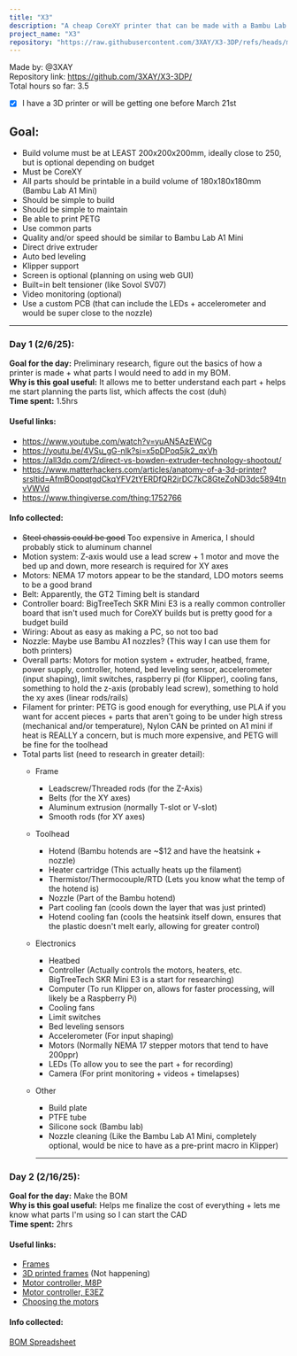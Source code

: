 ```yaml
---
title: "X3"
description: "A cheap CoreXY printer that can be made with a Bambu Lab A1 Mini"
project_name: "X3"
repository: "https://raw.githubusercontent.com/3XAY/X3-3DP/refs/heads/main/JOURNAL.md"
---
```

Made by: @3XAY <br>
Repository link: https://github.com/3XAY/X3-3DP/ <br>
Total hours so far: 3.5


* [X] I have a 3D printer or will be getting one before March 21st


## Goal:
- Build volume must be at LEAST 200x200x200mm, ideally close to 250, but is optional depending on budget
- Must be CoreXY
- All parts should be printable in a build volume of 180x180x180mm (Bambu Lab A1 Mini)
- Should be simple to build
- Should be simple to maintain
- Be able to print PETG
- Use common parts
- Quality and/or speed should be similar to Bambu Lab A1 Mini
- Direct drive extruder
- Auto bed leveling
- Klipper support
- Screen is optional (planning on using web GUI)
- Built=in belt tensioner (like Sovol SV07)
- Video monitoring (optional)
- Use a custom PCB (that can include the LEDs + accelerometer and would be super close to the nozzle)

***
### Day 1 (2/6/25):
**Goal for the day:** Preliminary research, figure out the basics of how a printer is made + what parts I would need to add in my BOM. <br>
**Why is this goal useful:** It allows me to better understand each part + helps me start planning the parts list, which affects the cost (duh) <br>
**Time spent:** 1.5hrs

#### Useful links:
- https://www.youtube.com/watch?v=yuAN5AzEWCg
- https://youtu.be/4VSu_gG-nlk?si=x5pDPoq5jk2_qxVh
- https://all3dp.com/2/direct-vs-bowden-extruder-technology-shootout/
- https://www.matterhackers.com/articles/anatomy-of-a-3d-printer?srsltid=AfmBOopqtgdCkqYFV2tYERDfQR2jrDC7kC8GteZoND3dc5894tnvVWVd
- https://www.thingiverse.com/thing:1752766

#### Info collected:
- ~~Steel chassis could be good~~ Too expensive in America, I should probably stick to aluminum channel
- Motion system: Z-axis would use a lead screw + 1 motor and move the bed up and down, more research is required for XY axes
- Motors: NEMA 17 motors appear to be the standard, LDO motors seems to be a good brand
- Belt: Apparently, the GT2 Timing belt is standard
- Controller board: BigTreeTech SKR Mini E3 is a really common controller board that isn't used much for CoreXY builds but is pretty good for a budget build
- Wiring: About as easy as making a PC, so not too bad
- Nozzle: Maybe use Bambu A1 nozzles? (This way I can use them for both printers)
- Overall parts: Motors for motion system + extruder, heatbed, frame, power supply, controller, hotend, bed leveling sensor, accelerometer (input shaping), limit switches, raspberry pi (for Klipper), cooling fans, something to hold the z-axis (probably lead screw), something to hold the xy axes (linear rods/rails)
- Filament for printer: PETG is good enough for everything, use PLA if you want for accent pieces + parts that aren't going to be under high stress (mechanical and/or temperature), Nylon CAN be printed on A1 mini if heat is REALLY a concern, but is much more expensive, and PETG will be fine for the toolhead
- Total parts list (need to research in greater detail):
  * Frame
    - Leadscrew/Threaded rods (for the Z-Axis)
    - Belts (for the XY axes)
    - Aluminum extrusion (normally T-slot or V-slot)
    - Smooth rods (for XY axes)
  * Toolhead
    - Hotend (Bambu hotends are ~$12 and have the heatsink + nozzle)
    - Heater cartridge (This actually heats up the filament)
    - Thermistor/Thermocouple/RTD (Lets you know what the temp of the hotend is)
    - Nozzle (Part of the Bambu hotend)
    - Part cooling fan (cools down the layer that was just printed)
    - Hotend cooling fan (cools the heatsink itself down, ensures that the plastic doesn't melt early, allowing for greater control)
  * Electronics
    - Heatbed
    - Controller (Actually controls the motors, heaters, etc. BigTreeTech SKR Mini E3 is a start for researching)
    - Computer (To run Klipper on, allows for faster processing, will likely be a Raspberry Pi)
    - Cooling fans
    - Limit switches
    - Bed leveling sensors
    - Accelerometer (For input shaping)
    - Motors (Normally NEMA 17 stepper motors that tend to have 200ppr)
    - LEDs (To allow you to see the part + for recording)
    - Camera (For print monitoring + videos + timelapses)
  * Other
    - Build plate
    - PTFE tube
    - Silicone sock (Bambu lab)
    - Nozzle cleaning (Like the Bambu Lab A1 Mini, completely optional, would be nice to have as a pre-print macro in Klipper)
   
    ***
### Day 2 (2/16/25):
**Goal for the day:** Make the BOM <br>
**Why is this goal useful:** Helps me finalize the cost of everything + lets me know what parts I'm using so I can start the CAD <br>
**Time spent:** 2hrs

#### Useful links:
- [Frames](https://youtu.be/E5FqrycYL40?si=j6Fz1LKAvbOmlVJB)
- [3D printed frames](https://youtu.be/5remLFeUT-k?si=JSoOi04MDNEIEDqR) (Not happening)
- [Motor controller, M8P](https://youtu.be/wPqDxiU8-5A?si=cE4t9tCw5YM5Fe2U)
- [Motor controller, E3EZ](https://youtu.be/B2tAd0lNgnc?si=KCBrcj5Dog0s6xvy)
- [Choosing the motors](https://youtu.be/RleJKkO6E64?si=XVJ-940wYRUIblx8)

#### Info collected:
[BOM Spreadsheet](https://docs.google.com/spreadsheets/d/12bk38MyKBaCSnbDqkn_daGvMrIUmXt25-RTHfP_S9RE/edit?usp=sharing)
